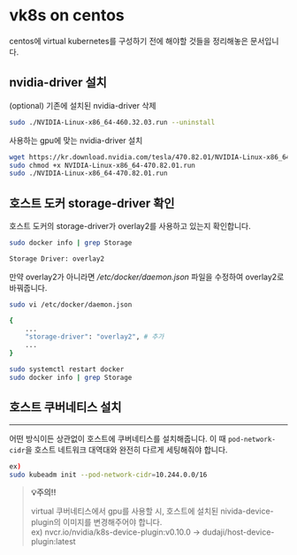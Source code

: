 # vk8s on centos
centos에 virtual kubernetes를 구성하기 전에 해야할 것들을 정리해놓은 문서입니다.  
  
## nvidia-driver 설치
(optional) 기존에 설치된 nvidia-driver 삭제

```bash
sudo ./NVIDIA-Linux-x86_64-460.32.03.run --uninstall
```

사용하는 gpu에 맞는 nvidia-driver 설치

```bash
wget https://kr.download.nvidia.com/tesla/470.82.01/NVIDIA-Linux-x86_64-470.82.01.run
sudo chmod +x NVIDIA-Linux-x86_64-470.82.01.run
sudo ./NVIDIA-Linux-x86_64-470.82.01.run
```

## 호스트 도커 storage-driver 확인
호스트 도커의 storage-driver가 overlay2를 사용하고 있는지 확인합니다.
```bash
sudo docker info | grep Storage

Storage Driver: overlay2
```
만약 overlay2가 아니라면 */etc/docker/daemon.json* 파일을 수정하여 overlay2로 바꿔줍니다.
```bash
sudo vi /etc/docker/daemon.json

{
    ...
    "storage-driver": "overlay2", # 추가
    ...
}

sudo systemctl restart docker
sudo docker info | grep Storage
```

## 호스트 쿠버네티스 설치
---
어떤 방식이든 상관없이 호스트에 쿠버네티스를 설치해줍니다. 이 때 `pod-network-cidr`을 호스트 네트워크 대역대와 완전히 다르게 세팅해줘야 합니다.  
```bash 
ex)
sudo kubeadm init --pod-network-cidr=10.244.0.0/16
```
> **:bulb:주의!!**  
>  
> virtual 쿠버네티스에서 gpu를 사용할 시, 호스트에 설치된 nivida-device-plugin의 이미지를 변경해주어야 합니다.  
> ex) nvcr.io/nvidia/k8s-device-plugin:v0.10.0 -> dudaji/host-device-plugin:latest